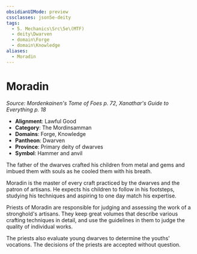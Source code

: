 ```yaml
---
obsidianUIMode: preview
cssclasses: json5e-deity
tags:
  - 5. Mechanics\Src\5e\(MTF)
  - deity\Dwarven
  - domain\Forge
  - domain\Knowledge
aliases:
  - Moradin
---
```

# Moradin
*Source: Mordenkainen's Tome of Foes p. 72, Xanathar's Guide to Everything p. 18* 

- **Alignment**: Lawful Good
- **Category**: The Mordinsamman
- **Domains**: Forge, Knowledge
- **Pantheon**: Dwarven
- **Province**: Primary deity of dwarves
- **Symbol**: Hammer and anvil

The father of the dwarves crafted his children from metal and gems and imbued them with souls as he cooled them with his breath.

Moradin is the master of every craft practiced by the dwarves and the patron of artisans. He expects his children to follow in his footsteps, studying his techniques and aspiring to one day match his expertise.

Priests of Moradin are responsible for judging and assessing the work of a stronghold's artisans. They keep great volumes that describe various crafting techniques in detail, and use the guidelines in them to judge the quality of individual works.

The priests also evaluate young dwarves to determine the youths' vocations. The decisions of the priests are accepted without question.
